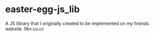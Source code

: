 # easter-egg-js_lib
A JS library that I originally created to be implemented on my friends website. 9kv.cu.cc
